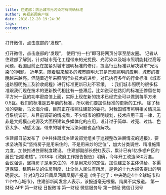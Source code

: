 ```yaml
---
title: 住建部：防治城市光污染将有明确标准
author: 央视新闻客户端
date: 2018-12-20 19:24:30
tags: 
categories: 
---
```

打开微信，点击底部的“发现”，
<!-- more -->
打开微信，点击底部的“发现”，
使用“扫一扫”即可将网页分享至朋友圈。
记者从住建部了解到，针对城市亮化工程带来的光扰民、光污染以及城市照明能耗过高等问题，我国目前正在加紧对城市照明标准的修订，提高行业标准以解决城市“光污染”的问题。
近年来，随着越来越多的城市照明尤其是景观照明的应用，城市的夜晚越来越亮。但随着近年来照明行业技术的进步，对已执行多年的行业标准《城市道路照明施工及验收规程》进行标准更新已刻不容缓。
：我们城市照明的很多标准跟我们现在技术的更新换代相比有一些滞后，比如说现在路灯的标准还停留在每平方米一瓦的功率密度值上面，实际上现在新的技术已经完全可以做到每平方米0.5瓦。我们的标准是五年前的标准，所以我们要加快标准的更新的工作。
除了标准的更新，马文海介绍，目前正在按照住建部的委托，对我国城市照明相关情况进行系统调研，从目前调研的情况看，不少城市的照明规划，技术应用千篇一律，无非是大规模点光源及大面积建筑多媒体化的应用，设计过于简单、过亮、过炫、色彩太多、动感太强，带来的城市光污染问题也亟待解决。
 
 
住建部日前发布了《中共住房城乡建设部党组关于巡视整改进展情况的通报》，要求坚决落实“坚持房子是用来住的，不是用来炒的定位”，加大分类调控、精准施策力度，加快推进住房制度建设。
住建部副部长倪虹表示，累计已有1亿多棚户区的居民“出棚进楼”。2018年《政府工作报告报告》明确，今年开工改造580万套。
会议强调，坚持房子是用来住的、不是用来炒的定位，加快建立多主体供给、多渠道保障、租购并举的住房制度，让全体人民住有所居，是党的十九大报告提出的明确要求。
针对3月22日凤凰网凤凰房产报道《终于定了：中央确定4个全球城市和11个中心城市》，住建部新闻发言人表示，该报道毫无根据，纯属不实报道。
第一财经
APP
第一财经
日报微博
第一财经
微信服务号
第一财经
微信订阅号
